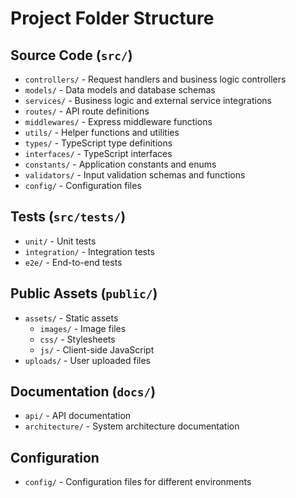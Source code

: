 # Project Folder Structure

## Source Code (`src/`)
- `controllers/` - Request handlers and business logic controllers
- `models/` - Data models and database schemas
- `services/` - Business logic and external service integrations
- `routes/` - API route definitions
- `middlewares/` - Express middleware functions
- `utils/` - Helper functions and utilities
- `types/` - TypeScript type definitions
- `interfaces/` - TypeScript interfaces
- `constants/` - Application constants and enums
- `validators/` - Input validation schemas and functions
- `config/` - Configuration files

## Tests (`src/tests/`)
- `unit/` - Unit tests
- `integration/` - Integration tests
- `e2e/` - End-to-end tests

## Public Assets (`public/`)
- `assets/` - Static assets
  - `images/` - Image files
  - `css/` - Stylesheets
  - `js/` - Client-side JavaScript
- `uploads/` - User uploaded files

## Documentation (`docs/`)
- `api/` - API documentation
- `architecture/` - System architecture documentation

## Configuration
- `config/` - Configuration files for different environments 